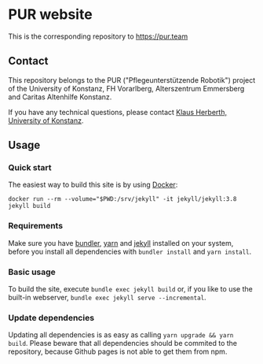 # PUR website
This is the corresponding repository to https://pur.team

## Contact
This repository belongs to the PUR ("Pflegeunterstützende Robotik") project of
the University of Konstanz, FH Vorarlberg, Alterszentrum Emmersberg and Caritas
Altenhilfe Konstanz.

If you have any technical questions, please contact [Klaus Herberth, University
of Konstanz](mailto:klaus.herberth@uni-konstanz.de).

## Usage
### Quick start
The easiest way to build this site is by using [Docker]:

```
docker run --rm --volume="$PWD:/srv/jekyll" -it jekyll/jekyll:3.8 jekyll build
```

### Requirements
Make sure you have [bundler], [yarn] and [jekyll] installed on your system, before you
install all dependencies with `bundler install` and `yarn install`.

### Basic usage
To build the site, execute `bundle exec jekyll build` or, if you like to use
the built-in webserver, `bundle exec jekyll serve --incremental`.

### Update dependencies
Updating all dependencies is as easy as calling `yarn upgrade && yarn build`.
Please beware that all dependencies should be commited to the repository,
because Github pages is not able to get them from npm.

[Docker]: https://www.docker.com
[bundler]: https://bundler.io
[yarn]: https://yarnpkg.com
[jekyll]: https://jekyllrb.com
